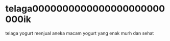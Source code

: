 # telaga0000000000000000000000000ik
telaga yogurt menjual aneka macam yogurt yang enak murh dan sehat
